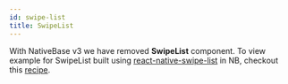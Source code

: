 ```yaml
---
id: swipe-list
title: SwipeList
---
```


With NativeBase v3 we have removed **SwipeList** component. To view example for SwipeList built using [react-native-swipe-list](https://www.npmjs.com/package/react-native-swipe-list-view) in NB, checkout this [recipe](/building-swipe-list).
